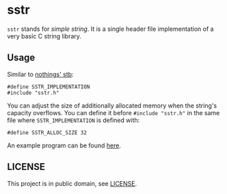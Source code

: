 # sstr

`sstr` stands for *simple string*. It is a single header file implementation of
a very basic C string library.

## Usage

Similar to [nothings' stb](https://github.com/nothings/stb):

```
#define SSTR_IMPLEMENTATION
#include "sstr.h"
```

You can adjust the size of additionally allocated memory when the string's
capacity overflows. You can define it before `#include "sstr.h"` in the same
file where `SSTR_IMPLEMENTATION` is defined with:

```
#define SSTR_ALLOC_SIZE 32
```

An example program can be found [here](examples/example.c).

## LICENSE

This project is in public domain, see [LICENSE](LICENSE).
